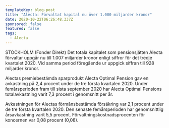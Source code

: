 ```yaml
---
templateKey: blog-post
title: "Alecta: Förvaltat kapital nu över 1.000 miljarder kronor"
date: 2020-10-22T06:26:48.337Z
sponsored: false
featured: false
tags:
  - Alecta
---
```

STOCKHOLM (Fonder Direkt) Det totala kapitalet som pensionsjätten Alecta förvaltar uppgår nu till 1.007 miljarder kronor enligt siffror för det tredje kvartalet 2020. Vid samma period föregående ur uppgick siffran till 928 miljarder kronor.

Alectas premiebestämda sparprodukt Alecta Optimal Pension gav en avkastning på 2,4 procent under de tre första kvartalen 2020. Under femårsperioden fram till sista september 2020 har Alecta Optimal Pensions totalavkastning varit 7,3 procent i genomsnitt per år.

Avkastningen för Alectas förmånsbestämda försäkring var 2,1 procent under de tre första kvartalen 2020. Den senaste femårsperioden har genomsnittlig årsavkastning varit 5,5 procent. Förvaltningskostnadsprocenten för koncernen var 0,08 procent (0,08).